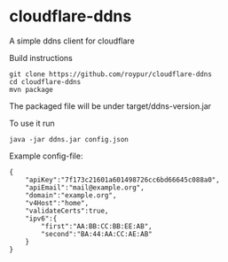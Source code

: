 # cloudflare-ddns
A simple ddns client for cloudflare

Build instructions

    git clone https://github.com/roypur/cloudflare-ddns
    cd cloudflare-ddns
    mvn package

The packaged file will be under target/ddns-version.jar

To use it run

    java -jar ddns.jar config.json
    
Example config-file:

    {
        "apiKey":"7f173c21601a601498726cc6bd66645c088a0",
        "apiEmail":"mail@example.org",
        "domain":"example.org",
        "v4Host":"home",
        "validateCerts":true,
        "ipv6":{
            "first":"AA:BB:CC:BB:EE:AB",
            "second":"BA:44:AA:CC:AE:AB"
        }
    }
